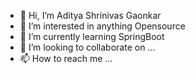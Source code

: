 - 👋 Hi, I’m Aditya Shrinivas Gaonkar
- 👀 I’m interested in anything Opensource
- 🌱 I’m currently learning SpringBoot
- 💞️ I’m looking to collaborate on ...
- 📫 How to reach me ...

<!---
gaonkar-adi-wipro/gaonkar-adi-wipro is a ✨ special ✨ repository because its `README.md` (this file) appears on your GitHub profile.
You can click the Preview link to take a look at your changes.
--->
